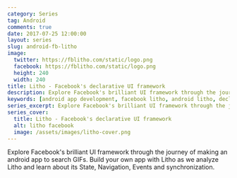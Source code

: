 ```yaml
---
category: Series
tag: Android
comments: true
date: 2017-07-25 12:00:00
layout: series
slug: android-fb-litho
image:
  twitter: https://fblitho.com/static/logo.png
  facebook: https://fblitho.com/static/logo.png
  height: 240
  width: 240
title: Litho - Facebook's declarative UI framework
description: Explore Facebook's brilliant UI framework through the journey of making an android app to search GIFs. Build your own app with Litho as we analyze Litho and learn about its State, Navigation, Events and synchronization.
keywords: [android app development, facebook litho, android litho, declarative ui for android, synchronize state and events]
series_excerpt: Explore Facebook's brilliant UI framework through the journey of making an android app to search GIFs. Build your own app with Litho as we analyze Litho and learn about its State, Navigation, Events and synchronization.
series_cover:
  title: Litho - Facebook's declarative UI framework
  alt: litho facebook
  image: /assets/images/litho-cover.png
---
```


Explore Facebook's brilliant UI framework through the journey of making an android app to search GIFs. Build your own app with Litho as we analyze Litho and learn about its State, Navigation, Events and synchronization.
